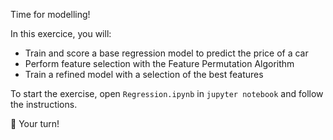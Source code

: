 Time for modelling!

In this exercice, you will:

- Train and score a base regression model to predict the price of a car
- Perform feature selection with the Feature Permutation Algorithm
- Train a refined model with a selection of the best features

To start the exercise, open `Regression.ipynb` in `jupyter notebook` and follow the instructions.

🚀 Your turn!
